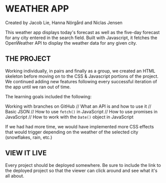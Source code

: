 # WEATHER APP
Created by Jacob Lie, Hanna Nörgård and Niclas Jensen

This weather app displays today's forecast as well as the five-day forecast for any city entered in the search field. Built with Javascript, it fetches the OpenWeather API to display the weather data for any given city.

## THE PROJECT

Working individually, in pairs and finally as a group, we created an HTML skeleton before moving on to the CSS & Javascript portions of the project. We continued adding new features following every successful iteration of the app until we ran out of time.

The learning goals included the following:

Working with branches on GitHub //
What an API is and how to use it //
Basic JSON //
How to use `fetch()` in JavaScript //
How to use promises in JavaScript //
How to work with the `Date()` object in JavaScript

If we had had more time, we would have implemented more CSS effects that would trigger depending on the weather of the selected city (snowflakes, rain, etc.)

## VIEW IT LIVE

Every project should be deployed somewhere. Be sure to include the link to the deployed project so that the viewer can click around and see what it's all about.
